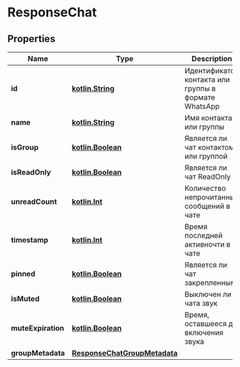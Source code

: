 # ResponseChat

## Properties
Name | Type | Description | Notes
------------ | ------------- | ------------- | -------------
**id** | [**kotlin.String**](.md) | Идентификатор контакта или группы в формате WhatsApp |  [optional]
**name** | [**kotlin.String**](.md) | Имя контакта или группы |  [optional]
**isGroup** | [**kotlin.Boolean**](.md) | Является ли чат контактом или группой |  [optional]
**isReadOnly** | [**kotlin.Boolean**](.md) | Является ли чат ReadOnly |  [optional]
**unreadCount** | [**kotlin.Int**](.md) | Количество непрочитанных сообщений в чате |  [optional]
**timestamp** | [**kotlin.Int**](.md) | Время последней активночти в чате |  [optional]
**pinned** | [**kotlin.Boolean**](.md) | Является ли чат закрепленным |  [optional]
**isMuted** | [**kotlin.Boolean**](.md) | Выключен ли у чата звук |  [optional]
**muteExpiration** | [**kotlin.Boolean**](.md) | Время, оставшееся до включения звука |  [optional]
**groupMetadata** | [**ResponseChatGroupMetadata**](ResponseChatGroupMetadata.md) |  |  [optional]
